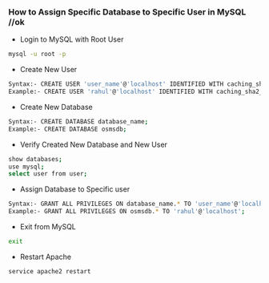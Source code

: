 ### How to Assign Specific Database to Specific User in MySQL //ok

- Login to MySQL with Root User
```sh
mysql -u root -p
```
- Create New User
```sh
Syntax:- CREATE USER 'user_name'@'localhost' IDENTIFIED WITH caching_sha2_password BY 'user_password';
Example:- CREATE USER 'rahul'@'localhost' IDENTIFIED WITH caching_sha2_password BY 'Hello123456#';
```
- Create New Database
```sh
Syntax:- CREATE DATABASE database_name;
Example:- CREATE DATABASE osmsdb;
```
- Verify Created New Database and New User
```sh
show databases;
use mysql;
select user from user;
```
- Assign Database to Specific user
```sh
Syntax:- GRANT ALL PRIVILEGES ON database_name.* TO 'user_name'@'localhost';
Example:- GRANT ALL PRIVILEGES ON osmsdb.* TO 'rahul'@'localhost';
```
- Exit from MySQL
```sh
exit
```
- Restart Apache
```sh
service apache2 restart
```
